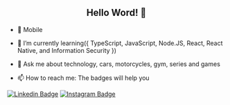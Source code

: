 ## <div align="center">Hello Word! 👋</div>

- 💜 Mobile

- 🌱 I’m currently learning({ 
    TypeScript, 
    JavaScript, 
    Node.JS, 
    React, 
    React Native, 
    and Information Security
 })

- 💬 Ask me about technology, cars, motorcycles, gym, series and games

- 📫 How to reach me: The badges will help you 

[![Linkedin Badge](https://img.shields.io/badge/-jhonatan--bergmann-blueviolet?style=plastic&logo=Linkedin&logoColor=white&link=https://www.linkedin.com/in/jhonatan-bergmann/)](https://www.linkedin.com/in/jhonatan-bergmann/)
[![Instagram Badge](https://img.shields.io/badge/-__jhonbergmann-blueviolet?style=plastic&logo=Instagram&logoColor=white&link=https://www.instagram.com/_jhonbergmann/)](https://www.instagram.com/_jhonbergmann/)

<!--
**JhonatanBergmann/JhonatanBergmann** is a ✨ _special_ ✨ repository because its `README.md` (this file) appears on your GitHub profile.

Here are some ideas to get you started:
- 🔭 I’m currently working on ...
- 👯 I’m looking to collaborate on ...
- 🤔 I’m looking for help with ...
- 😄 Pronouns: ...
- ⚡ Fun fact: ...
-->
